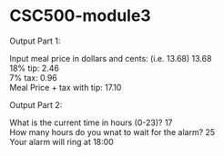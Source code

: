 # CSC500-module3

Output Part 1:

Input meal price in dollars and cents: (i.e. 13.68) 13.68 \
18% tip: 2.46 \
7% tax: 0.96 \
Meal Price + tax with tip: 17.10 

Output Part 2:

What is the current time in hours (0-23)? 17 \
How many hours do you wnat to wait for the alarm? 25 \
Your alarm will ring at 18:00 
